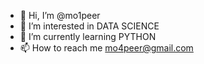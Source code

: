 - 👋 Hi, I’m @mo1peer
- 👀 I’m interested in DATA SCIENCE
- 🌱 I’m currently learning PYTHON 
- 📫 How to reach me mo4peer@gmail.com

<!---
mo1peer/mo1peer is a ✨ special ✨ repository because its `README.md` (this file) appears on your GitHub profile.
You can click the Preview link to take a look at your changes.
--->
